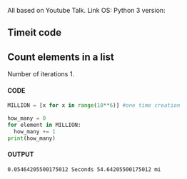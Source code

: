 All based on Youtube Talk. Link
OS: 
Python 3 version:

## Timeit code


## Count elements in a list
Number of iterations 1. 
#### CODE
```python 
MILLION = [x for x in range(10**6)] #one time creation

how_many = 0
for element in MILLION:
  how_many += 1
print(how_many)
```
#### OUTPUT
```
0.05464205500175012 Seconds 54.64205500175012 mi
```
